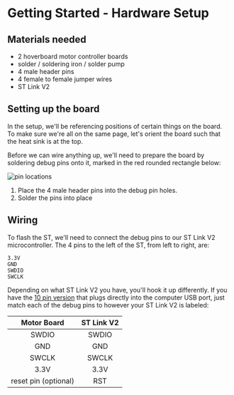 # Getting Started - Hardware Setup
## Materials needed
* 2 hoverboard motor controller boards
* solder / soldering iron / solder pump
* 4 male header pins
* 4 female to female jumper wires
* ST Link V2


## Setting up the board
In the setup, we'll be referencing positions of certain things on the board. To make sure we're all on the same page, let's orient the board such that the heat sink is at the top.

Before we can wire anything up, we'll need to prepare the board by soldering debug pins onto it, marked in the red rounded rectangle below:

![pin locations](pin_locations.png)

1. Place the 4 male header pins into the debug pin holes.
2. Solder the pins into place

## Wiring
To flash the ST, we'll need to connect the debug pins to our ST Link V2 microcontroller. The 4 pins to the left of the ST, from left to right, are:
```
3.3V
GND
SWDIO
SWCLK
```

Depending on what ST Link V2 you have, you'll hook it up differently.
If you have the [10 pin version](https://www.mouser.com/ProductDetail/Adafruit/2548/?qs=SElPoaY2y5K%252bwHNUAvyTvg%3D%3D) that plugs directly into the computer USB port, just match each of the debug pins to however your ST Link V2 is labeled:

|  Motor Board |  ST Link V2  |
|:---:|:---:|
| SWDIO  | SWDIO  |
|  GND |  GND |
| SWCLK  |  SWCLK |
| 3.3V  | 3.3V  |
| reset pin (optional)  |  RST |

